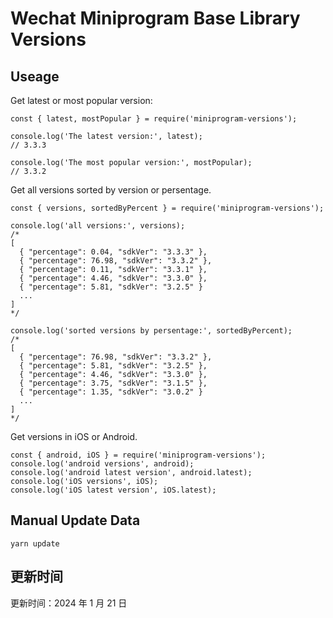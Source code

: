 
# Wechat Miniprogram Base Library Versions

## Useage

Get latest or most popular version:

```;
const { latest, mostPopular } = require('miniprogram-versions');

console.log('The latest version:', latest);
// 3.3.3

console.log('The most popular version:', mostPopular);
// 3.3.2

```

Get all versions sorted by version or persentage.

```
const { versions, sortedByPercent } = require('miniprogram-versions');

console.log('all versions:', versions);
/*
[
  { "percentage": 0.04, "sdkVer": "3.3.3" },
  { "percentage": 76.98, "sdkVer": "3.3.2" },
  { "percentage": 0.11, "sdkVer": "3.3.1" },
  { "percentage": 4.46, "sdkVer": "3.3.0" },
  { "percentage": 5.81, "sdkVer": "3.2.5" }
  ...
]
*/

console.log('sorted versions by persentage:', sortedByPercent);
/*
[
  { "percentage": 76.98, "sdkVer": "3.3.2" },
  { "percentage": 5.81, "sdkVer": "3.2.5" },
  { "percentage": 4.46, "sdkVer": "3.3.0" },
  { "percentage": 3.75, "sdkVer": "3.1.5" },
  { "percentage": 1.35, "sdkVer": "3.0.2" }
  ...
]
*/
```

Get versions in iOS or Android.

```
const { android, iOS } = require('miniprogram-versions');
console.log('android versions', android);
console.log('android latest version', android.latest);
console.log('iOS versions', iOS);
console.log('iOS latest version', iOS.latest);
```

## Manual Update Data

```
yarn update
```

## 更新时间

更新时间：2024 年 1 月 21 日
